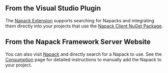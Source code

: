 From the Visual Studio Plugin
-----------------------------
The [Napack Extension](https://marketplace.visualstudio.com/items?itemName=GuMiner.NapackExtension) supports searching for Napacks
and integrating them directly into your projects that use the [Napack Client NuGet Package](https://www.nuget.org/packages/Napack/).

From the Napack Framework Server Website
----------------------------------------
You can also visit [Napack](http://napack.net/Search) and directly search for a Napack to use.
See the [Consumption](./Consumption.md) page for detailed instructions to manually add the Napack to your project.
